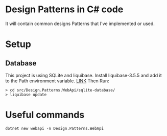 # Design Patterns in C# code
It will contain common designs Patterns that I've implemented or used.

# Setup
## Database
This project is using SQLite and liquibase.
Install liquibase-3.5.5 and add it to the Path environment variable. [LINK](https://download.liquibase.org/download-community/)
Then Run:
```
> cd src/Design.Patterns.WebApi/sqlite-database/
> liquibase update
```

# Useful commands
`dotnet new webapi -n Design.Patterns.WebApi`

